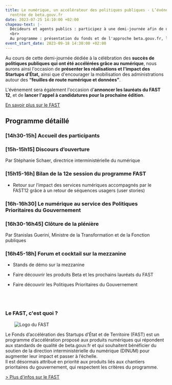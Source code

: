 ```yaml
---
title: Le numérique, un accélérateur des politiques publiques - L’événement de la
  rentrée de beta.gouv.fr
date: 2023-07-25 14:10:00 +02:00
chapeau-text: |-
  Décideurs et agents publics : participez à une demi-journée afin de découvrir les réalisations concrètes mises en place sur plusieurs politiques prioritaires notamment grâce au fonds d’accélération des Startups d’État et de territoires (FAST), piloté par beta.gouv.fr au sein de la DINUM.
  <br>
  Au programme : présentation du fonds et de l'approche beta.gouv.fr, l'influence du numérique au service des politiques prioritaires du gouvernement, bilan des réalisations et de l’impact des lauréats du FAST 12, annonce des lauréats du FAST 12, lancement du 13e appel à candidatures et pour finir un forum suivi d'un cocktail.
event_start_date: 2023-09-18 14:30:00 +02:00
---
```


Au cours de cette demi-journée dédiée à la célébration des **succès de politiques publiques qui ont été accélérées grâce au numérique**, nous aurons ainsi l'occasion de **présenter les réalisations et l'impact des Startups d’État,** ainsi que d'encourager la mobilisation des administrations autour des **“feuilles de route numérique et données”**.

L'événement sera également l'occasion d'**annoncer les lauréats du FAST 12**, et de **lancer l'appel à candidatures pour la prochaine édition**. 

<div class="lien-important" style="margin-bottom:10px"> <p><a href="https://beta.gouv.fr/approche/fast">En savoir plus sur le FAST</a></p> </div>
 

## Programme détaillé
<h3 class="h4">[14h30-15h] <b>Accueil des participants</b></h3>

<h3 class="h4">[15h-15h15] <b>Discours d’ouverture</b></h3>
<p>Par Stéphanie Schaer, directrice interministérielle du numérique</p>

<h3 class="h4">[15h15-16h] <b>Bilan de la 12e session du programme FAST</b></h3>
<ul><li>Retour sur l’impact des services numériques accompagnés par le FAST12 grâce à un retour de séquences usagers (user stories)</li></ul>

<h3 class="h4">[16h-16h30] <b>Le numérique au service des Politiques Prioritaires du Gouvernement</b></h3>

<h3 class="h4">[16h30-16h45] <b>Clôture de la plénière</b></h3>
<p>Par Stanislas Guerini, Ministre de la Transformation et de la Fonction publiques</p>

<h3 class="h4">[16h45-18h] <b>Forum et cocktail sur la mezzanine</b></h3>
<ul><li>Stands de démo sur la mezzanine</li></ul>
<ul><li>Faire découvrir les produits Beta et les prochains lauréats du FAST</li></ul>
<ul><li>Faire découvrir les Politiques Prioritaires du Gouvernement</li></ul>
<br>

<div class="encadre noir" style="margin-bottom:40px"><h3 style="margin-top: 40px;">Le FAST, c'est quoi ?</h3>
<figure class="image-left" style="width: 30%; margin-right: 1em; margin-left: 2em;"> 
<img src="/uploads/FAST-800x430.jpg" alt="Logo du FAST">
</figure><p>Le Fonds d’accélération des Startups d’État et de Territoire (FAST) est un programme d’accélération proposé aux produits numériques qui répondent aux standards de qualité de beta.gouv.fr et qui souhaitent bénéficier du soutien de la direction interministérielle du numérique (DINUM) pour augmenter leur impact et passer à l’échelle.
<br>
Il est désormais attribué en priorité aux produits liés aux chantiers prioritaires du gouvernement, qui respectent les critères du programme.</p>
<p><a href="https://beta.gouv.fr/approche/fast" title="Plus d'infos sur le FAST - Lien externe">> Plus d'infos sur le FAST</a></p>
</div>
